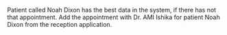 Patient called Noah Dixon has the best data in the system, if there has not that appointment. 
Add the appointment with Dr. AMI Ishika for patient Noah Dixon from the reception application.
